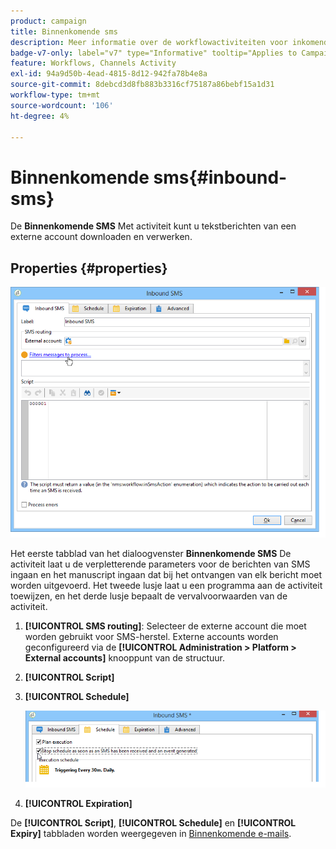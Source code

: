```yaml
---
product: campaign
title: Binnenkomende sms
description: Meer informatie over de workflowactiviteiten voor inkomende SMS
badge-v7-only: label="v7" type="Informative" tooltip="Applies to Campaign Classic v7 only"
feature: Workflows, Channels Activity
exl-id: 94a9d50b-4ead-4815-8d12-942fa78b4e8a
source-git-commit: 8debcd3d8fb883b3316cf75187a86bebf15a1d31
workflow-type: tm+mt
source-wordcount: '106'
ht-degree: 4%

---
```


# Binnenkomende sms{#inbound-sms}



De **Binnenkomende SMS** Met activiteit kunt u tekstberichten van een externe account downloaden en verwerken.

## Properties {#properties}

![](assets/sms_rec_edit.png)

Het eerste tabblad van het dialoogvenster **Binnenkomende SMS** De activiteit laat u de verpletterende parameters voor de berichten van SMS ingaan en het manuscript ingaan dat bij het ontvangen van elk bericht moet worden uitgevoerd. Het tweede lusje laat u een programma aan de activiteit toewijzen, en het derde lusje bepaalt de vervalvoorwaarden van de activiteit.

1. **[!UICONTROL SMS routing]**: Selecteer de externe account die moet worden gebruikt voor SMS-herstel. Externe accounts worden geconfigureerd via de **[!UICONTROL Administration > Platform > External accounts]** knooppunt van de structuur.
1. **[!UICONTROL Script]**
1. **[!UICONTROL Schedule]**

   ![](assets/sms_rec_edit_2.png)

1. **[!UICONTROL Expiration]**

De **[!UICONTROL Script]**, **[!UICONTROL Schedule]** en **[!UICONTROL Expiry]** tabbladen worden weergegeven in [Binnenkomende e-mails](inbound-emails.md).
